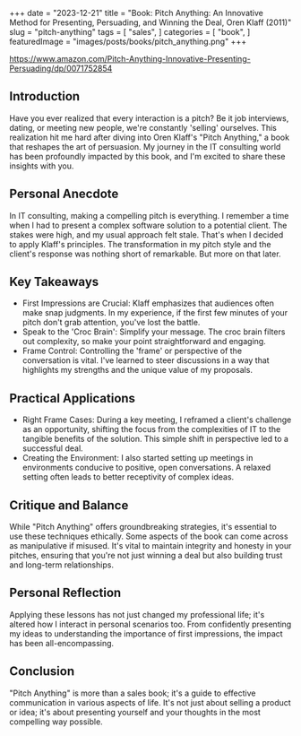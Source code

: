 +++
date = "2023-12-21"
title = "Book: Pitch Anything: An Innovative Method for Presenting, Persuading, and Winning the Deal, Oren Klaff (2011)"
slug = "pitch-anything"
tags = [
    "sales",
]
categories = [
    "book",
]
featuredImage = "images/posts/books/pitch_anything.png"
+++

https://www.amazon.com/Pitch-Anything-Innovative-Presenting-Persuading/dp/0071752854

## Introduction
Have you ever realized that every interaction is a pitch? Be it job interviews, dating, or meeting new people, we're constantly 'selling' ourselves. This realization hit me hard after diving into Oren Klaff's "Pitch Anything," a book that reshapes the art of persuasion. My journey in the IT consulting world has been profoundly impacted by this book, and I'm excited to share these insights with you.

## Personal Anecdote
In IT consulting, making a compelling pitch is everything. I remember a time when I had to present a complex software solution to a potential client. The stakes were high, and my usual approach felt stale. That's when I decided to apply Klaff's principles. The transformation in my pitch style and the client's response was nothing short of remarkable. But more on that later.

## Key Takeaways

- First Impressions are Crucial: Klaff emphasizes that audiences often make snap judgments. In my experience, if the first few minutes of your pitch don't grab attention, you've lost the battle.
- Speak to the 'Croc Brain': Simplify your message. The croc brain filters out complexity, so make your point straightforward and engaging.
- Frame Control: Controlling the 'frame' or perspective of the conversation is vital. I've learned to steer discussions in a way that highlights my strengths and the unique value of my proposals.

## Practical Applications
- Right Frame Cases: During a key meeting, I reframed a client's challenge as an opportunity, shifting the focus from the complexities of IT to the tangible benefits of the solution. This simple shift in perspective led to a successful deal.
- Creating the Environment: I also started setting up meetings in environments conducive to positive, open conversations. A relaxed setting often leads to better receptivity of complex ideas.

## Critique and Balance
While "Pitch Anything" offers groundbreaking strategies, it's essential to use these techniques ethically. Some aspects of the book can come across as manipulative if misused. It's vital to maintain integrity and honesty in your pitches, ensuring that you're not just winning a deal but also building trust and long-term relationships.

## Personal Reflection
Applying these lessons has not just changed my professional life; it's altered how I interact in personal scenarios too. From confidently presenting my ideas to understanding the importance of first impressions, the impact has been all-encompassing.

## Conclusion
"Pitch Anything" is more than a sales book; it's a guide to effective communication in various aspects of life. It's not just about selling a product or idea; it's about presenting yourself and your thoughts in the most compelling way possible.

